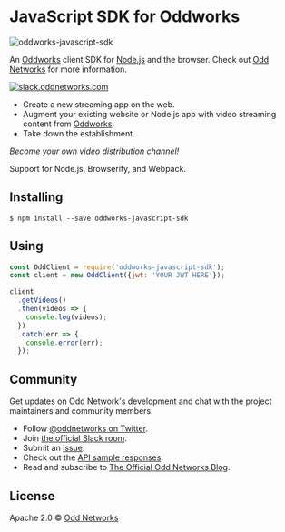# JavaScript SDK for Oddworks

![oddworks-javascript-sdk](https://cloud.githubusercontent.com/assets/483829/15481904/ef21b22a-20fa-11e6-862b-181d0a7e97cc.png)

An [Oddworks](https://github.com/oddnetworks/oddworks) client SDK for [Node.js](http://nodejs.org) and the browser. Check out [Odd Networks](https://www.oddnetworks.com/) for more information.

[![slack.oddnetworks.com](http://slack.oddnetworks.com/badge.svg)](http://slack.oddnetworks.com)

* Create a new streaming app on the web.
* Augment your existing website or Node.js app with video streaming content from [Oddworks](https://github.com/oddnetworks/oddworks).
* Take down the establishment.

_Become your own video distribution channel!_

Support for Node.js, Browserify, and Webpack.

## Installing

```
$ npm install --save oddworks-javascript-sdk
```

## Using

```js
const OddClient = require('oddworks-javascript-sdk');
const client = new OddClient({jwt: 'YOUR JWT HERE'});

client
  .getVideos()
  .then(videos => {
    console.log(videos);
  })
  .catch(err => {
    console.error(err);
  });
```

## Community

Get updates on Odd Network's development and chat with the project maintainers and community members.

* Follow [@oddnetworks on Twitter](https://twitter.com/OddNetworks).
* Join [the official Slack room](http://slack.oddnetworks.com/).
* Submit an [issue](https://github.com/oddnetworks/oddworks/issues).
* Check out the [API sample responses](https://www.oddnetworks.com/documentation/oddworks/).
* Read and subscribe to [The Official Odd Networks Blog](http://blog.oddnetworks.com/).

## License

Apache 2.0 © [Odd Networks](http://oddnetworks.com)
